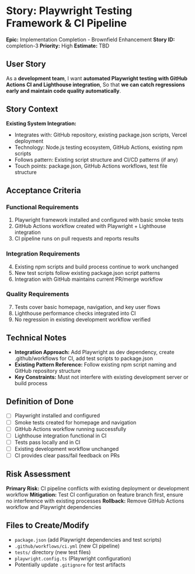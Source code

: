 # Story: Playwright Testing Framework & CI Pipeline

**Epic:** Implementation Completion - Brownfield Enhancement
**Story ID:** completion-3
**Priority:** High
**Estimate:** TBD

## User Story

As a **development team**,
I want **automated Playwright testing with GitHub Actions CI and Lighthouse integration**,
So that **we can catch regressions early and maintain code quality automatically**.

## Story Context

**Existing System Integration:**

- Integrates with: GitHub repository, existing package.json scripts, Vercel deployment
- Technology: Node.js testing ecosystem, GitHub Actions, existing npm scripts
- Follows pattern: Existing script structure and CI/CD patterns (if any)
- Touch points: package.json, GitHub Actions workflows, test file structure

## Acceptance Criteria

### Functional Requirements

1. Playwright framework installed and configured with basic smoke tests
2. GitHub Actions workflow created with Playwright + Lighthouse integration
3. CI pipeline runs on pull requests and reports results

### Integration Requirements

4. Existing npm scripts and build process continue to work unchanged
5. New test scripts follow existing package.json script patterns
6. Integration with GitHub maintains current PR/merge workflow

### Quality Requirements

7. Tests cover basic homepage, navigation, and key user flows
8. Lighthouse performance checks integrated into CI
9. No regression in existing development workflow verified

## Technical Notes

- **Integration Approach:** Add Playwright as dev dependency, create .github/workflows for CI, add test scripts to package.json
- **Existing Pattern Reference:** Follow existing npm script naming and GitHub repository structure
- **Key Constraints:** Must not interfere with existing development server or build process

## Definition of Done

- [ ] Playwright installed and configured
- [ ] Smoke tests created for homepage and navigation
- [ ] GitHub Actions workflow running successfully
- [ ] Lighthouse integration functional in CI
- [ ] Tests pass locally and in CI
- [ ] Existing development workflow unchanged
- [ ] CI provides clear pass/fail feedback on PRs

## Risk Assessment

**Primary Risk:** CI pipeline conflicts with existing deployment or development workflow
**Mitigation:** Test CI configuration on feature branch first, ensure no interference with existing processes
**Rollback:** Remove GitHub Actions workflow and Playwright dependencies

## Files to Create/Modify

- `package.json` (add Playwright dependencies and test scripts)
- `.github/workflows/ci.yml` (new CI pipeline)
- `tests/` directory (new test files)
- `playwright.config.ts` (Playwright configuration)
- Potentially update `.gitignore` for test artifacts
